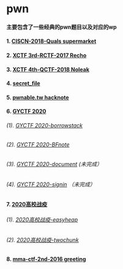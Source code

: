 # pwn

#### 主要包含了一些经典的pwn题目以及对应的wp
#### 1. [CISCN-2018-Quals supermarket](https://github.com/JiaweiHawk/pwn/tree/master/CISCN-2018-Quals%20supermarket)
#### 2. [XCTF 3rd-RCTF-2017 Recho](https://github.com/JiaweiHawk/pwn/tree/master/XCTF%203rd-RCTF-2017%20Recho)
#### 3. [XCTF 4th-QCTF-2018 Noleak](https://github.com/JiaweiHawk/pwn/tree/master/XCTF%204th-QCTF-2018%20Noleak)
#### 4. [secret_file](https://github.com/JiaweiHawk/pwn/tree/master/secret_file)
#### 5. [pwnable.tw hacknote](https://github.com/JiaweiHawk/pwn/tree/master/pwnable.tw%20hacknote)
#### 6. [GYCTF 2020](https://github.com/JiaweiHawk/pwn/tree/master/GYCTF%202020)
###### (1).	[GYCTF 2020-borrowstack](https://github.com/JiaweiHawk/pwn/tree/master/GYCTF%202020/borrowstack)
###### (2).	[GYCTF 2020-BFnote](https://github.com/JiaweiHawk/pwn/tree/master/GYCTF%202020/BFnote)
###### (3).	[GYCTF 2020-document](https://github.com/JiaweiHawk/pwn/tree/master/GYCTF%202020/document) (未完成）
###### (4).	[GYCTF 2020-signin](https://github.com/JiaweiHawk/pwn/tree/master/GYCTF%202020/signin)	（未完成）
#### 7. [2020高校战疫](https://github.com/JiaweiHawk/pwn/tree/master/2020%E9%AB%98%E6%A0%A1%E6%88%98%E7%96%AB)
###### (1).	[2020高校战疫-easyheap](https://github.com/JiaweiHawk/pwn/tree/master/2020%E9%AB%98%E6%A0%A1%E6%88%98%E7%96%AB/easyheap)
###### (2).	[2020高校战疫-twochunk](https://github.com/JiaweiHawk/pwn/tree/master/2020%E9%AB%98%E6%A0%A1%E6%88%98%E7%96%AB/twochunk)
#### 8. [mma-ctf-2nd-2016 greeting](https://github.com/JiaweiHawk/pwn/tree/master/mma-ctf-2nd-2016%20greeting)

